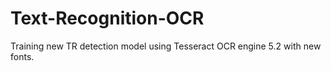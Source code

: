 # Text-Recognition-OCR
Training new TR detection model using Tesseract OCR engine 5.2 with new fonts.
